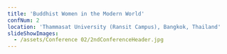```yaml
---
title: 'Buddhist Women in the Modern World'
confNum: 2
location: 'Thammasat University (Ransit Campus), Bangkok, Thailand'
slideShowImages:
  - /assets/Conference 02/2ndConferenceHeader.jpg
---
```

